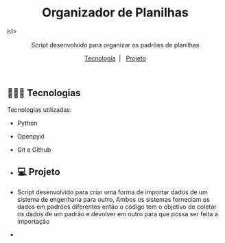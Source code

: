 <h1 align="center"> Organizador de Planilhas </h1>h1>

<p align="center">
  Script desenvolvido para organizar os padrões de planilhas   <br/>
</p>

<p align="center">
  <a href="#-tecnologias">Tecnologia</a>&nbsp;&nbsp;|&nbsp;&nbsp;
  <a href="#-projeto">Projeto</a>
</p>
</br>

## 👨🏻‍💻 Tecnologias

Tecnologias utilizadas:

- Python
- Openpyxl
- Git e Github

- ## 💻 Projeto

-  Script desenvolvido para criar uma forma de importar dados de um sistema de engenharia para outro, Ambos os sistemas forneciam os dados em padrões diferentes então o código tem o objetivo de coletar os dados de um padrão e devolver em outro para que possa ser feita a importação
-  
